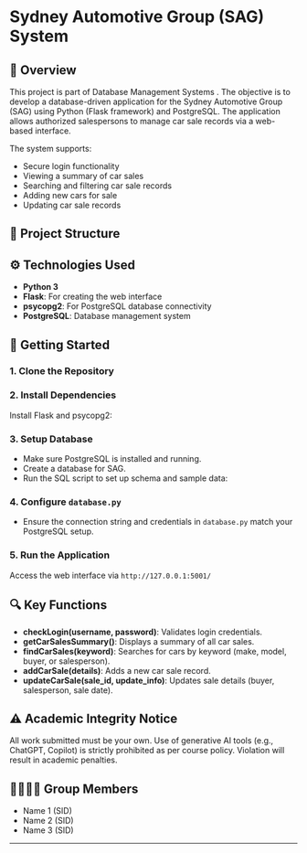 # Sydney Automotive Group (SAG) System

## 📌 Overview

This project is part of Database Management Systems . The objective is to develop a database-driven application for the Sydney Automotive Group (SAG) using Python (Flask framework) and PostgreSQL. The application allows authorized salespersons to manage car sale records via a web-based interface.

The system supports:
- Secure login functionality
- Viewing a summary of car sales
- Searching and filtering car sale records
- Adding new cars for sale
- Updating car sale records

## 📁 Project Structure


## ⚙️ Technologies Used

- **Python 3**
- **Flask**: For creating the web interface
- **psycopg2**: For PostgreSQL database connectivity
- **PostgreSQL**: Database management system

## 🚀 Getting Started

### 1. Clone the Repository

### 2. Install Dependencies
Install Flask and psycopg2:

### 3. Setup Database
- Make sure PostgreSQL is installed and running.
- Create a database for SAG.
- Run the SQL script to set up schema and sample data:

### 4. Configure `database.py`
- Ensure the connection string and credentials in `database.py` match your PostgreSQL setup.

### 5. Run the Application
Access the web interface via `http://127.0.0.1:5001/`

## 🔍 Key Functions

- **checkLogin(username, password)**: Validates login credentials.
- **getCarSalesSummary()**: Displays a summary of all car sales.
- **findCarSales(keyword)**: Searches for cars by keyword (make, model, buyer, or salesperson).
- **addCarSale(details)**: Adds a new car sale record.
- **updateCarSale(sale_id, update_info)**: Updates sale details (buyer, salesperson, sale date).

## ⚠️ Academic Integrity Notice

All work submitted must be your own. Use of generative AI tools (e.g., ChatGPT, Copilot) is strictly prohibited as per course policy. Violation will result in academic penalties.

## 👨‍👩‍👧‍👦 Group Members

- Name 1 (SID)
- Name 2 (SID)
- Name 3 (SID)


---

